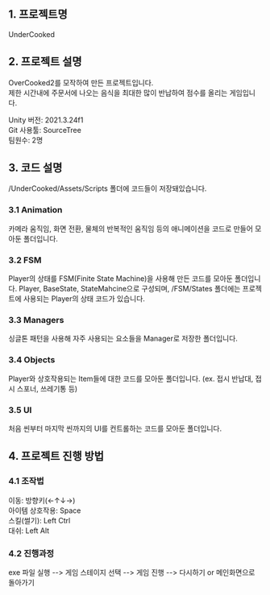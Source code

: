 ## 1. 프로젝트명
UnderCooked

## 2. 프로젝트 설명
OverCooked2를 모작하여 만든 프로젝트입니다.   
제한 시간내에 주문서에 나오는 음식을 최대한 많이 반납하여 점수를 올리는 게임입니다.   

Unity 버전: 2021.3.24f1   
Git 사용툴: SourceTree   
팀원수: 2명   

## 3. 코드 설명
/UnderCooked/Assets/Scripts 폴더에 코드들이 저장돼있습니다.   
### 3.1 Animation
카메라 움직임, 화면 전환, 물체의 반복적인 움직임 등의 애니메이션을 코드로 만들어 모아둔 폴더입니다.   
### 3.2 FSM
Player의 상태를 FSM(Finite State Machine)을 사용해 만든 코드를 모아둔 폴더입니다.
Player, BaseState, StateMahcine으로 구성되며, /FSM/States 폴더에는 프로젝트에 사용되는 Player의 상태 코드가 있습니다.
### 3.3 Managers
싱글톤 패턴을 사용해 자주 사용되는 요소들을 Manager로 저장한 폴더입니다.
### 3.4 Objects
Player와 상호작용되는 Item들에 대한 코드를 모아둔 폴더입니다. (ex. 접시 반납대, 접시 스포너, 쓰레기통 등)   
### 3.5 UI
처음 씬부터 마지막 씬까지의 UI를 컨트롤하는 코드를 모아둔 폴더입니다.   

## 4. 프로젝트 진행 방법
### 4.1 조작법
이동: 방향키(←↑↓→)   
아이템 상호작용: Space   
스킬(썰기): Left Ctrl   
대쉬: Left Alt   

### 4.2 진행과정
exe 파일 실행 --> 게임 스테이지 선택 --> 게임 진행 --> 다시하기 or 메인화면으로 돌아가기   
